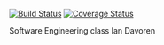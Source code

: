 [![Build Status](https://app.travis-ci.com/iandavoren/swe-django-poll.svg?branch=main)](https://app.travis-ci.com/iandavoren/swe-django-poll)
[![Coverage Status](https://coveralls.io/repos/github/iandavoren/swe-django-poll/badge.svg?branch=main&cacheBust=1)](https://coveralls.io/github/iandavoren/swe-django-poll?branch=main)


Software Engineering class 
Ian Davoren


